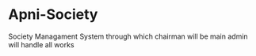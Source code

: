 # Apni-Society
Society Managament System through which chairman will be main admin will handle all works
